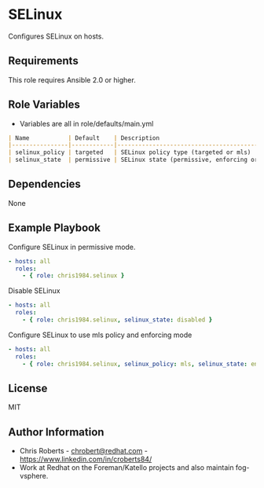 SELinux
=======

Configures SELinux on hosts.

Requirements
------------

This role requires Ansible 2.0 or higher.

Role Variables
--------------

* Variables are all in role/defaults/main.yml

```markdown
| Name           | Default    | Description                                       |
|----------------|------------|---------------------------------------------------|
| selinux_policy | targeted   | SELinux policy type (targeted or mls)             |
| selinux_state  | permissive | SELinux state (permissive, enforcing or disabled) |
```

Dependencies
------------

None

Example Playbook
----------------

Configure SELinux in permissive mode.

```yaml
- hosts: all
  roles:
    - { role: chris1984.selinux }
```

Disable SELinux

```yaml
- hosts: all
  roles:
    - { role: chris1984.selinux, selinux_state: disabled }
```

Configure SELinux to use mls policy and enforcing mode

```yaml
- hosts: all
  roles:
    - { role: chris1984.selinux, selinux_policy: mls, selinux_state: enforcing}
```

License
-------

MIT

Author Information
------------------

* Chris Roberts - chrobert@redhat.com  - https://www.linkedin.com/in/croberts84/
* Work at Redhat on the Foreman/Katello projects and also maintain fog-vsphere.
